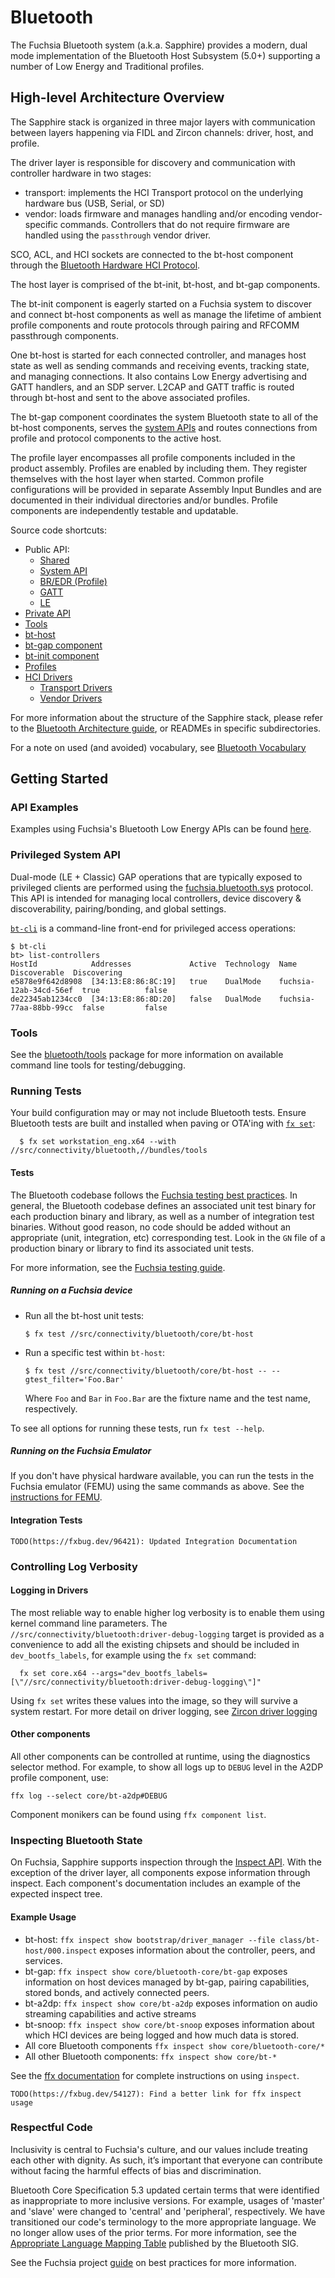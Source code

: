 # Bluetooth

The Fuchsia Bluetooth system (a.k.a. Sapphire) provides a modern, dual mode
implementation of the Bluetooth Host Subsystem (5.0+) supporting a number of
Low Energy and Traditional profiles.

## High-level Architecture Overview

The Sapphire stack is organized in three major layers with communication
between layers happening via FIDL and Zircon channels: driver, host, and
profile.

The driver layer is responsible for discovery and communication with controller
hardware in two stages:
 - transport: implements the HCI Transport protocol on the underlying
   hardware bus (USB, Serial, or SD)
 - vendor: loads firmware and manages handling and/or encoding vendor-specific
   commands.  Controllers that do not require firmware are handled using the
   `passthrough` vendor driver.

SCO, ACL, and HCI sockets are connected to the bt-host component through the
[Bluetooth Hardware HCI Protocol](/sdk/fidl/fuchsia.hardware.bluetooth/hci.fidl).

The host layer is comprised of the bt-init, bt-host, and bt-gap components.

The bt-init component is eagerly started on a Fuchsia system to discover and
connect bt-host components as well as manage the lifetime of ambient profile
components and route protocols through pairing and RFCOMM passthrough
components.

One bt-host is started for each connected controller, and manages
host state as well as sending commands and receiving events, tracking state,
and managing connections.  It also contains Low Energy advertising and GATT
handlers, and an SDP server.  L2CAP and GATT traffic is routed through bt-host
and sent to the above associated profiles.

The bt-gap component coordinates the system Bluetooth state to all of the
bt-host components, serves the [system APIs](/sdk/fidl/fuchsia.bluetooth.sys)
and routes connections from profile and protocol components to the active
host.

The profile layer encompasses all profile components included in the product
assembly.  Profiles are enabled by including them.
They register themselves with the host layer when started.
Common profile configurations will be provided in separate Assembly Input Bundles
and are documented in their individual directories and/or bundles.
Profile components are independently testable and updatable.

Source code shortcuts:

-   Public API:
    *   [Shared](/sdk/fidl/fuchsia.bluetooth)
    *   [System API](/sdk/fidl/fuchsia.bluetooth.sys)
    *   [BR/EDR (Profile)](/sdk/fidl/fuchsia.bluetooth.bredr)
    *   [GATT](/sdk/fidl/fuchsia.bluetooth.gatt)
    *   [LE](/sdk/fidl/fuchsia.bluetooth.le)
-   [Private API](fidl)
-   [Tools](tools)
-   [bt-host](core/bt-host)
-   [bt-gap component](core/bt-gap)
-   [bt-init component](core/bt-init)
-   [Profiles](profiles)
-   [HCI Drivers](hci)
    *   [Transport Drivers](hci/transport)
    *   [Vendor Drivers](hci/vendor)

For more information about the structure of the Sapphire stack, please refer to the
[Bluetooth Architecture guide](/docs/development/bluetooth/concepts/architecture.md),
or READMEs in specific subdirectories.

For a note on used (and avoided) vocabulary, see [Bluetooth Vocabulary](docs/vocabulary.md)

## Getting Started

### API Examples

Examples using Fuchsia's Bluetooth Low Energy APIs can be found
[here](examples).

### Privileged System API

Dual-mode (LE + Classic) GAP operations that are typically exposed to privileged
clients are performed using the
[fuchsia.bluetooth.sys](/sdk/fidl/fuchsia.bluetooth.sys) protocol. This API is
intended for managing local controllers, device discovery & discoverability,
pairing/bonding, and global settings.

[`bt-cli`](tools/bt-cli) is a command-line front-end for privileged access
operations:

```
$ bt-cli
bt> list-controllers
HostId            Addresses             Active  Technology  Name                    Discoverable  Discovering
e5878e9f642d8908  [34:13:E8:86:8C:19]   true    DualMode    fuchsia-12ab-34cd-56ef  true          false
de22345ab1234cc0  [34:13:E8:86:8D:20]   false   DualMode    fuchsia-77aa-88bb-99cc  false         false
```

### Tools

See the [bluetooth/tools](tools/) package for more information on available
command line tools for testing/debugging.

### Running Tests

Your build configuration may or may not include Bluetooth tests. Ensure
Bluetooth tests are built and installed when paving or OTA'ing with
[`fx set`](/docs/development/build/fx.md#configure-a-build):

```
  $ fx set workstation_eng.x64 --with //src/connectivity/bluetooth,//bundles/tools
```

#### Tests

The Bluetooth codebase follows the
[Fuchsia testing best practices](/docs/contribute/testing/best-practices.md). In
general, the Bluetooth codebase defines an associated unit test binary for each
production binary and library, as well as a number of integration test binaries.
Without good reason, no code should be added without an appropriate (unit,
integration, etc) corresponding test. Look in the `GN` file of a production
binary or library to find its associated unit tests.

For more information, see the
[Fuchsia testing guide](docs/development/testing/run_fuchsia_tests.md).

##### Running on a Fuchsia device

*   Run all the bt-host unit tests:

    ```
    $ fx test //src/connectivity/bluetooth/core/bt-host
    ```

*   Run a specific test within `bt-host`:

    ```
    $ fx test //src/connectivity/bluetooth/core/bt-host -- --gtest_filter='Foo.Bar'
    ```

    Where `Foo` and `Bar` in `Foo.Bar` are the fixture name and the test name,
    respectively.

To see all options for running these tests, run `fx test --help`.

##### Running on the Fuchsia Emulator

If you don't have physical hardware available, you can run the tests in the
Fuchsia emulator (FEMU) using the same commands as above. See the
[instructions for FEMU](/docs/get-started/set_up_femu.md).

#### Integration Tests

`TODO(https://fxbug.dev/96421): Updated Integration Documentation`

### Controlling Log Verbosity

#### Logging in Drivers

The most reliable way to enable higher log verbosity is to enable them using kernel command
line parameters. The `//src/connectivity/bluetooth:driver-debug-logging` target is provided as a
convenience to add all the existing chipsets and should be included in `dev_bootfs_labels`,
for example using the `fx set` command:

```
  fx set core.x64 --args="dev_bootfs_labels=[\"//src/connectivity/bluetooth:driver-debug-logging\"]"
```

Using `fx set` writes these values into the image, so they will survive a system restart.
For more detail on driver logging, see
[Zircon driver logging](/docs/development/drivers/diagnostics/logging.md)

#### Other components

All other components can be controlled at runtime, using the diagnostics selector method.
For example, to show all logs up to `DEBUG` level in the A2DP profile component, use:

```
ffx log --select core/bt-a2dp#DEBUG
```

Component monikers can be found using `ffx component list`.

### Inspecting Bluetooth State

On Fuchsia, Sapphire supports inspection through the
[Inspect API](/docs/development/diagnostics/inspect). With the exception of the
driver layer, all components expose information through inspect.  Each component's
documentation includes an example of the expected inspect tree.

#### Example Usage

*   bt-host: `ffx inspect show bootstrap/driver_manager --file class/bt-host/000.inspect`
    exposes information about the controller, peers, and services.
*   bt-gap: `ffx inspect show core/bluetooth-core/bt-gap` exposes information on host devices
    managed by bt-gap, pairing capabilities, stored bonds, and actively connected peers.
*   bt-a2dp: `ffx inspect show core/bt-a2dp` exposes information on audio streaming
    capabilities and active streams
*   bt-snoop: `ffx inspect show core/bt-snoop` exposes information about which HCI
    devices are being logged and how much data is stored.
*   All core Bluetooth components `ffx inspect show core/bluetooth-core/*`
*   All other Bluetooth components: `ffx inspect show core/bt-*`


See the [ffx documentation](/docs/reference/tools/sdk/ffx) for complete instructions
on using `inspect`.

`TODO(https://fxbug.dev/54127): Find a better link for ffx inspect usage`

### Respectful Code

Inclusivity is central to Fuchsia's culture, and our values include treating
each other with dignity. As such, it’s important that everyone can contribute
without facing the harmful effects of bias and discrimination.

Bluetooth Core Specification 5.3 updated certain terms that were identified as
inappropriate to more inclusive versions. For example, usages of 'master' and
'slave' were changed to 'central' and 'peripheral', respectively. We have
transitioned our code's terminology to the more appropriate language. We no
longer allow uses of the prior terms. For more information, see the
[Appropriate Language Mapping Table](https://specificationrefs.bluetooth.com/language-mapping/Appropriate_Language_Mapping_Table.pdf)
published by the Bluetooth SIG.

See the Fuchsia project [guide](/docs/contribute/respectful_code.md) on best
practices for more information.
